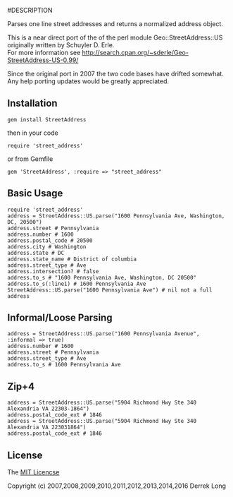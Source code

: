 #DESCRIPTION
  
Parses one line street addresses and returns a normalized address object.

This is a near direct port of the of the perl module 
Geo::StreetAddress::US originally written by Schuyler D. Erle.  
For more information see
http://search.cpan.org/~sderle/Geo-StreetAddress-US-0.99/

Since the original port in 2007 the two code bases have drifted somewhat.  Any help porting updates would be greatly appreciated.

## Installation

    gem install StreetAddress

then in your code

    require 'street_address'

or from Gemfile

    gem 'StreetAddress', :require => "street_address"

## Basic Usage

    require 'street_address'
    address = StreetAddress::US.parse("1600 Pennsylvania Ave, Washington, DC, 20500")
    address.street # Pennsylvania
    address.number # 1600
    address.postal_code # 20500
    address.city # Washington
    address.state # DC
    address.state_name # District of columbia
    address.street_type # Ave
    address.intersection? # false
    address.to_s # "1600 Pennsylvania Ave, Washington, DC 20500"
    address.to_s(:line1) # 1600 Pennsylvania Ave
    StreetAddress::US.parse("1600 Pennsylvania Ave") # nil not a full address

## Informal/Loose Parsing

    address = StreetAddress::US.parse("1600 Pennsylvania Avenue", :informal => true)
    address.number # 1600
    address.street # Pennsylvania
    address.street_type # Ave
    address.to_s # 1600 Pennsylvania Ave

## Zip+4

    address = StreetAddress::US.parse("5904 Richmond Hwy Ste 340 Alexandria VA 22303-1864")
    address.postal_code_ext # 1846
    address = StreetAddress::US.parse("5904 Richmond Hwy Ste 340 Alexandria VA 223031864")
    address.postal_code_ext # 1846

## License
The [MIT Licencse](http://opensource.org/licenses/MIT)

Copyright (c) 2007,2008,2009,2010,2011,2012,2013,2014,2016 Derrek Long
